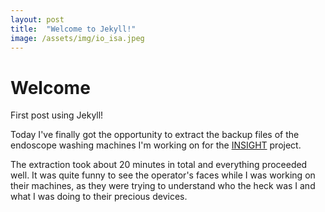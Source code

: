 ```yaml
---
layout: post
title:  "Welcome to Jekyll!"
image: /assets/img/io_isa.jpeg
---
```


# Welcome
First post using Jekyll!

Today I've finally got the opportunity to extract the backup files of the endoscope washing machines I'm working on for the [INSIGHT](../Projects/INSIGHT/readme.md) project.

The extraction took about 20 minutes in total and everything proceeded well. It was quite funny to see the operator's faces while I was working on their machines, as they were trying to understand who the heck was I and what I was doing to their precious devices.
